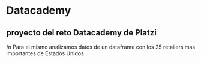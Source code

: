 # Datacademy
## proyecto del reto Datacademy de Platzi
/n
Para el mismo analizamos datos de un dataframe con los 25 retailers mas importantes de Estados Unidos
